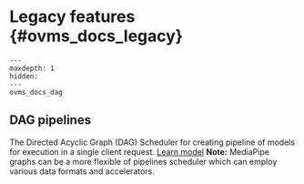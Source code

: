 # Legacy features {#ovms_docs_legacy}

```{toctree}
---
maxdepth: 1
hidden:
---
ovms_docs_dag
```


## DAG pipelines
The Directed Acyclic Graph (DAG) Scheduler for creating pipeline of models for execution in a single client request.
[Learn model](./dag_scheduler.md)
**Note:** MediaPipe graphs can be a more flexible of pipelines scheduler which can employ various data formats and accelerators.


